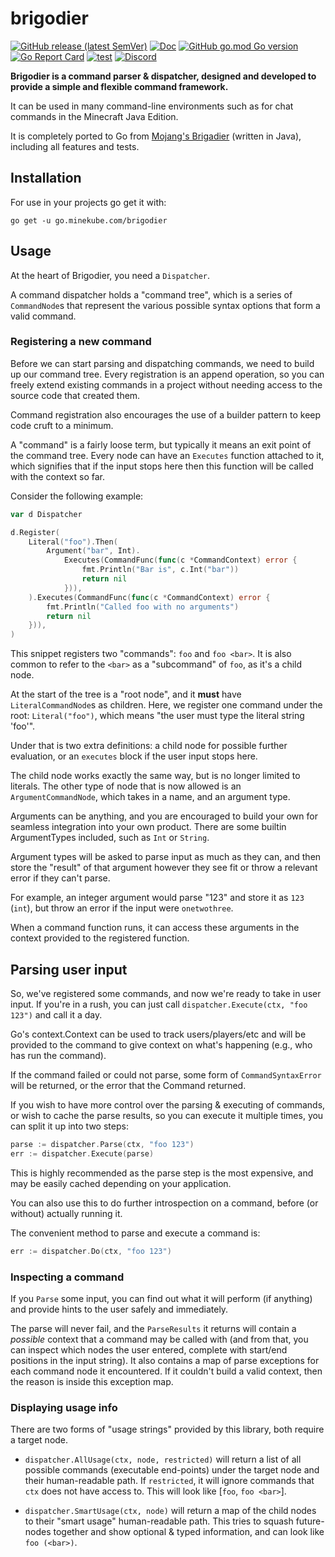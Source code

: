 # brigodier

[![GitHub release (latest SemVer)](https://img.shields.io/github/v/release/minekube/brigodier?sort=semver)](https://github.com/minekube/brigodier/releases)
[![Doc](https://img.shields.io/badge/go.dev-reference-007d9c?logo=go)](https://pkg.go.dev/go.minekube.com/brigodier)
[![GitHub go.mod Go version](https://img.shields.io/github/go-mod/go-version/minekube/brigodier?logo=go)](https://golang.org/doc/devel/release.html)
[![Go Report Card](https://goreportcard.com/badge/go.minekube.com/brigodier)](https://goreportcard.com/report/go.minekube.com/brigodier)
[![test](https://github.com/minekube/brigodier/workflows/test/badge.svg)](https://github.com/minekube/brigodier/actions?query=workflow%3Atest)
[![Discord](https://img.shields.io/discord/633708750032863232?logo=discord)](https://discord.gg/6vMDqWE)

**Brigodier is a command parser & dispatcher, designed and developed
to provide a simple and flexible command framework.**

It can be used in many command-line environments such as for
chat commands in the Minecraft Java Edition.

It is completely ported to Go from [Mojang's Brigadier](https://github.com/Mojang/brigadier)
(written in Java), including all features and tests.

## Installation

For use in your projects go get it with:

```shell
go get -u go.minekube.com/brigodier
```

## Usage

At the heart of Brigodier, you need a `Dispatcher`.

A command dispatcher holds a "command tree", which is a series of
`CommandNode`s that represent the various possible syntax options that form a valid command.

### Registering a new command

Before we can start parsing and dispatching commands, we need to build up our command tree.
Every registration is an append operation, so you can freely extend existing commands in a project
without needing access to the source code that created them.

Command registration also encourages the use of a builder pattern to keep code cruft to a minimum.

A "command" is a fairly loose term, but typically it means an exit point of the command tree.
Every node can have an `Executes` function attached to it, which signifies that if the input stops
here then this function will be called with the context so far.

Consider the following example:
```go
var d Dispatcher

d.Register(
	Literal("foo").Then(
		Argument("bar", Int).
			Executes(CommandFunc(func(c *CommandContext) error {
				fmt.Println("Bar is", c.Int("bar"))
				return nil
			})),
	).Executes(CommandFunc(func(c *CommandContext) error {
		fmt.Println("Called foo with no arguments")
		return nil
	})),
)
``` 

This snippet registers two "commands": `foo` and `foo <bar>`.
It is also common to refer to the `<bar>` as a "subcommand" of `foo`, as it's a child node.

At the start of the tree is a "root node", and it **must** have `LiteralCommandNode`s as children.
Here, we register one command under the root: `Literal("foo")`, which means "the user must type the literal string 'foo'".

Under that is two extra definitions: a child node for possible further evaluation, or an `executes` block
if the user input stops here.

The child node works exactly the same way, but is no longer limited to literals.
The other type of node that is now allowed is an `ArgumentCommandNode`, which takes in a name, and an argument type.

Arguments can be anything, and you are encouraged to build your own for seamless integration into your own product.
There are some builtin ArgumentTypes included, such as `Int` or `String`.

Argument types will be asked to parse input as much as they can, and then store the "result" of that argument however
they see fit or throw a relevant error if they can't parse.

For example, an integer argument would parse "123" and store it as `123` (`int`), but throw an error if the input were `onetwothree`.

When a command function runs, it can access these arguments in the context provided to the registered function.

## Parsing user input
So, we've registered some commands, and now we're ready to take in user input.
If you're in a rush, you can just call `dispatcher.Execute(ctx, "foo 123")` and call it a day.

Go's context.Context can be used to track users/players/etc and
will be provided to the command to give context on what's happening (e.g., who has run the command).

If the command failed or could not parse, some form of `CommandSyntaxError` will be returned,
or the error that the Command returned.

If you wish to have more control over the parsing & executing of commands,
or wish to cache the parse results, so you can execute it multiple times,
you can split it up into two steps:

```go
parse := dispatcher.Parse(ctx, "foo 123")
err := dispatcher.Execute(parse)
``` 

This is highly recommended as the parse step is the most expensive,
and may be easily cached depending on your application.

You can also use this to do further introspection on a command,
before (or without) actually running it.


The convenient method to parse and execute a command is:
```go
err := dispatcher.Do(ctx, "foo 123")
``` 

### Inspecting a command

If you `Parse` some input, you can find out what it will perform (if anything) and provide
hints to the user safely and immediately.

The parse will never fail, and the `ParseResults` it returns will contain a *possible* context that a command may be called with
(and from that, you can inspect which nodes the user entered, complete with start/end positions in the input string).
It also contains a map of parse exceptions for each command node it encountered. If it couldn't build a valid context, then
the reason is inside this exception map.

### Displaying usage info

There are two forms of "usage strings" provided by this library, both require a target node.

- `dispatcher.AllUsage(ctx, node, restricted)`
  will return a list of all possible commands (executable end-points)
  under the target node and their human-readable path. If `restricted`,
  it will ignore commands that `ctx` does not have access to.
  This will look like [`foo`, `foo <bar>`].
  
- `dispatcher.SmartUsage(ctx, node)`
  will return a map of the child nodes to their "smart usage" human-readable path.
  This tries to squash future-nodes together and show optional & typed information,
  and can look like `foo (<bar>)`.
